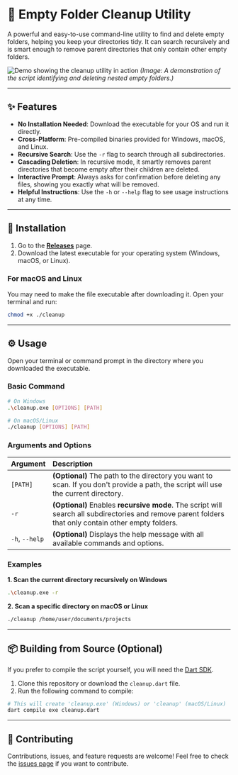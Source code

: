# 🧹 Empty Folder Cleanup Utility

A powerful and easy-to-use command-line utility to find and delete empty folders, helping you keep your directories tidy. It can search recursively and is smart enough to remove parent directories that only contain other empty folders.

![Demo showing the cleanup utility in action](https://placehold.co/800x400/1e1e2e/dcdcdc?text=Animation+Showing+Script+Usage)
*(Image: A demonstration of the script identifying and deleting nested empty folders.)*

---

## ✨ Features

- **No Installation Needed**: Download the executable for your OS and run it directly.
- **Cross-Platform**: Pre-compiled binaries provided for Windows, macOS, and Linux.
- **Recursive Search**: Use the `-r` flag to search through all subdirectories.
- **Cascading Deletion**: In recursive mode, it smartly removes parent directories that become empty after their children are deleted.
- **Interactive Prompt**: Always asks for confirmation before deleting any files, showing you exactly what will be removed.
- **Helpful Instructions**: Use the `-h` or `--help` flag to see usage instructions at any time.

---

## 🚀 Installation

1.  Go to the [**Releases**](https://github.com/your-username/your-repo/releases) page.
2.  Download the latest executable for your operating system (Windows, macOS, or Linux).

### For macOS and Linux

You may need to make the file executable after downloading it. Open your terminal and run:

```bash
chmod +x ./cleanup
```

---

## ⚙️ Usage

Open your terminal or command prompt in the directory where you downloaded the executable.

### Basic Command

```bash
# On Windows
.\cleanup.exe [OPTIONS] [PATH]

# On macOS/Linux
./cleanup [OPTIONS] [PATH]
```

### Arguments and Options

| Argument | Description |
| :--- | :--- |
| `[PATH]` | **(Optional)** The path to the directory you want to scan. If you don't provide a path, the script will use the current directory. |
| `-r` | **(Optional)** Enables **recursive mode**. The script will search all subdirectories and remove parent folders that only contain other empty folders. |
| `-h`, `--help` | **(Optional)** Displays the help message with all available commands and options. |

### Examples

**1. Scan the current directory recursively on Windows**
```bash
.\cleanup.exe -r
```

**2. Scan a specific directory on macOS or Linux**
```bash
./cleanup /home/user/documents/projects
```

---

## 📦 Building from Source (Optional)

If you prefer to compile the script yourself, you will need the [Dart SDK](https://dart.dev/get-dart).

1.  Clone this repository or download the `cleanup.dart` file.
2.  Run the following command to compile:

```bash
# This will create 'cleanup.exe' (Windows) or 'cleanup' (macOS/Linux)
dart compile exe cleanup.dart
```

---

## 🤝 Contributing

Contributions, issues, and feature requests are welcome! Feel free to check the [issues page](https://github.com/your-username/your-repo/issues) if you want to contribute.